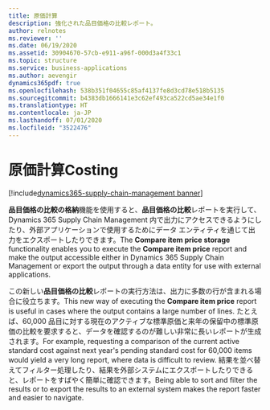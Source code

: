 ```yaml
---
title: 原価計算
description: 強化された品目価格の比較レポート。
author: relnotes
ms.reviewer: ''
ms.date: 06/19/2020
ms.assetid: 30904670-57cb-e911-a96f-000d3a4f33c1
ms.topic: structure
ms.service: business-applications
ms.author: aevengir
dynamics365pdf: true
ms.openlocfilehash: 538b351f04655c85af4137fe8d3cd78e518b5135
ms.sourcegitcommit: b4383db1666141e3c62ef493ca522cd5ae34e1f0
ms.translationtype: HT
ms.contentlocale: ja-JP
ms.lasthandoff: 07/01/2020
ms.locfileid: "3522476"
---
```

# <a name="costing"></a><span data-ttu-id="e214f-103">原価計算</span><span class="sxs-lookup"><span data-stu-id="e214f-103">Costing</span></span>

[!include[dynamics365-supply-chain-management banner](../includes/dynamics365-supply-chain-management.md)]

<!--structure start-->
<span data-ttu-id="e214f-104">**品目価格の比較の格納**機能を使用すると、**品目価格の比較**レポートを実行して、Dynamics 365 Supply Chain Management 内で出力にアクセスできるようにしたり、外部アプリケーションで使用するためにデータ エンティティを通じて出力をエクスポートしたりできます。</span><span class="sxs-lookup"><span data-stu-id="e214f-104">The **Compare item price storage** functionality enables you to execute the **Compare item price** report and make the output accessible either in Dynamics 365 Supply Chain Management or export the output through a data entity for use with external applications.</span></span>

<span data-ttu-id="e214f-105">この新しい**品目価格の比較**レポートの実行方法は、出力に多数の行が含まれる場合に役立ちます。</span><span class="sxs-lookup"><span data-stu-id="e214f-105">This new way of executing the **Compare item price** report is useful in cases where the output contains a large number of lines.</span></span> <span data-ttu-id="e214f-106">たとえば、60,000 品目に対する現在のアクティブな標準原価と来年の保留中の標準原価の比較を要求すると、データを確認するのが難しい非常に長いレポートが生成されます。</span><span class="sxs-lookup"><span data-stu-id="e214f-106">For example, requesting a comparison of the current active standard cost against next year's pending standard cost for 60,000 items would yield a very long report, where data is difficult to review.</span></span> <span data-ttu-id="e214f-107">結果を並べ替えてフィルター処理したり、結果を外部システムにエクスポートしたりできると、レポートをすばやく簡単に確認できます。</span><span class="sxs-lookup"><span data-stu-id="e214f-107">Being able to sort and filter the results or to export the results to an external system makes the report faster and easier to navigate.</span></span>
<!--structure end-->



